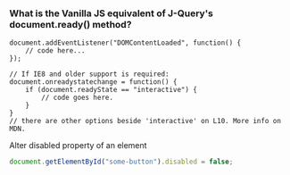 
### What is the Vanilla JS equivalent of J-Query's document.ready() method?
```
document.addEventListener("DOMContentLoaded", function() {
	// code here...
});

// If IE8 and older support is required:
document.onreadystatechange = function() {
	if (document.readyState == "interactive") {
		// code goes here.
	}
}
// there are other options beside 'interactive' on L10. More info on MDN. 
```

Alter disabled property of an element
```javascript
document.getElementById("some-button").disabled = false;
```
